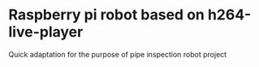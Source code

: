 # Raspberry pi robot based on h264-live-player
Quick adaptation for the purpose of pipe inspection robot project
